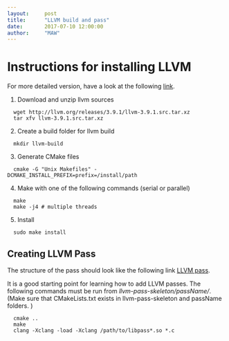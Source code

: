```yaml
---
layout:     post
title:      "LLVM build and pass"
date:       2017-07-10 12:00:00
author:     "MAW"
---
```


# Instructions for installing LLVM

For more detailed version, have a look at the following [link](http://llvm.org/docs/GettingStarted.html#an-example-using-the-llvm-tool-chain). 

1. Download and unzip llvm sources
```shell
  wget http://llvm.org/releases/3.9.1/llvm-3.9.1.src.tar.xz
  tar xfv llvm-3.9.1.src.tar.xz
```
2. Create a build folder for llvm build
```shell
  mkdir llvm-build
```
3. Generate CMake files
```
  cmake -G "Unix Makefiles" -DCMAKE_INSTALL_PREFIX=prefix=/install/path
```
4. Make with one of the following commands (serial or parallel)
```
  make
  make -j4 # multiple threads 
```

5. Install

```
  sudo make install
```

## Creating LLVM Pass

The structure of the pass should look like the following link 
[LLVM pass](https://github.com/abenkhadra/llvm-pass-tutorial).

It is a good starting point for learning how to add LLVM passes. 
The following commands must be run from *llvm-pass-skeleton/passName/*. (Make sure that CMakeLists.txt exists in llvm-pass-skeleton and passName folders. )

```
  cmake ..
  make 
  clang -Xclang -load -Xclang /path/to/libpass*.so *.c
```
